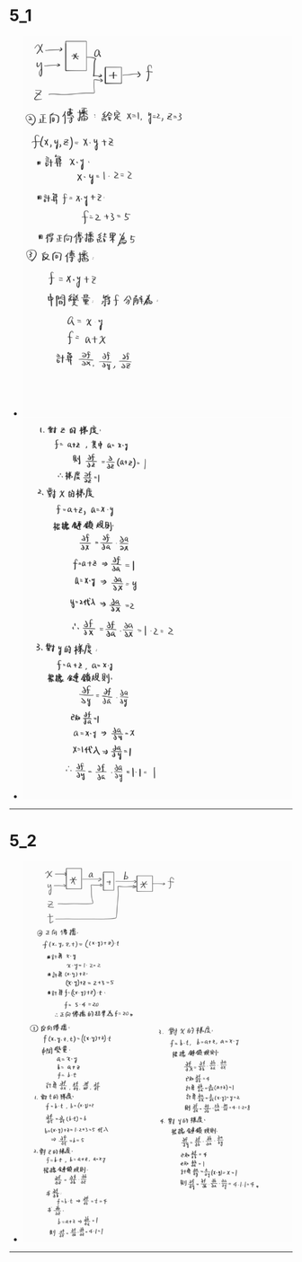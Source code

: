 # 5_1

- ![image](https://github.com/henk3520/_ml/blob/main/hw5/5_1_1.jpg)
- ![image](https://github.com/henk3520/_ml/blob/main/hw5/5_1_2.jpg)

---
# 5_2

- ![image](https://github.com/henk3520/_ml/blob/main/hw5/5_2.jpg)

---
